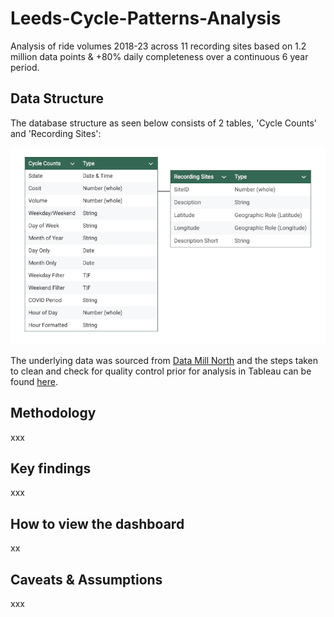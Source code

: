 # Leeds-Cycle-Patterns-Analysis
Analysis of ride volumes 2018-23 across 11 recording sites based on 1.2 million data points &amp; +80% daily completeness over a continuous 6 year period.

## Data Structure

The database structure as seen below consists of 2 tables, 'Cycle Counts' and 'Recording Sites':

![ERD Diagram for Leeds Cycling Analysis](visualizations/ERD-diagram.png)

The underlying data was sourced from <a href="https://datamillnorth.org/dataset/e1dmk/leeds-annual-cycle-growth" target="_blank">Data Mill North</a> and the steps taken to clean and check for quality control prior for analysis in Tableau can be found <a href="documentation/data-prep-summary.md">here</a>.

## Methodology

xxx

## Key findings

xxx

## How to view the dashboard

xx

## Caveats & Assumptions

xxx
